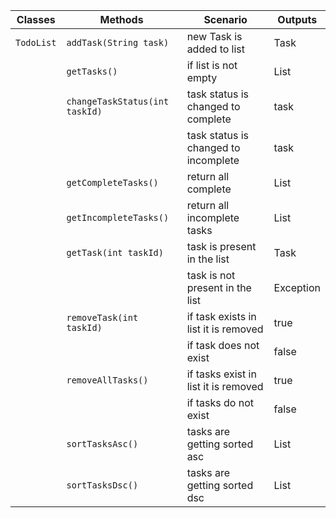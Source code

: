 | Classes    | Methods                        | Scenario                             | Outputs    |
|------------|--------------------------------|--------------------------------------|------------|
| `TodoList` | `addTask(String task)`         | new Task is added to list            | Task       |
|            | `getTasks()`                   | if list is not empty                 | List<Task> |
|            | `changeTaskStatus(int taskId)` | task status is changed to complete   | task       |
|            |                                | task status is changed to incomplete | task       |
|            | `getCompleteTasks()`           | return all complete                  | List<Task> |
|            | `getIncompleteTasks()`         | return all incomplete tasks          | List<Task> |
|            | `getTask(int taskId)`          | task is present in the list          | Task       |
|            |                                | task is not present in the list      | Exception  |
|            | `removeTask(int taskId)`       | if task exists in list it is removed | true       |
|            |                                | if task does not exist               | false      |
|            | `removeAllTasks()`             | if tasks exist in list it is removed | true       |
|            |                                | if tasks do not exist                | false      |
|            | `sortTasksAsc()`               | tasks are getting sorted  asc        | List<Task> |
|            | `sortTasksDsc()`               | tasks are getting sorted   dsc       | List<Task> |